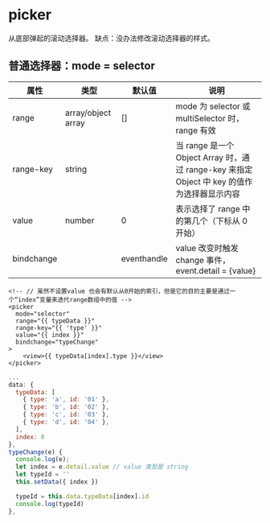 # picker

从底部弹起的滚动选择器。
缺点：没办法修改滚动选择器的样式。

## 普通选择器：mode = selector

| 属性       | 类型               | 默认值      | 说明                                                                                        |
| ---------- | ------------------ | ----------- | ------------------------------------------------------------------------------------------- |
| range      | array/object array | []          | mode 为 selector 或 multiSelector 时，range 有效                                            |
| range-key  | string             |             | 当 range 是一个 Object Array 时，通过 range-key 来指定 Object 中 key 的值作为选择器显示内容 |
| value      | number             | 0           | 表示选择了 range 中的第几个（下标从 0 开始）                                                |
| bindchange |                    | eventhandle | value 改变时触发 change 事件，event.detail = {value}                                        |

```vue
<!-- // 虽然不设置value 也会有默认从0开始的索引，但是它的目的主要是通过一个“index”变量来迭代range数组中的值 -->
<picker
  mode="selector"
  range="{{ typeData }}"
  range-key="{{ 'type' }}"
  value="{{ index }}"
  bindchange="typeChange"
>
    <view>{{ typeData[index].type }}</view>
</picker>
```

```js
...
data: {
  typeData: [
    { type: 'a', id: '01' },
    { type: 'b', id: '02' },
    { type: 'c', id: '03' },
    { type: 'd', id: '04' },
  ],
  index: 0
},
typeChange(e) {
  console.log(e);
  let index = e.detail.value // value 类型是 string
  let typeId = ''
  this.setData({ index })

  typeId = this.data.typeData[index].id
  console.log(typeId)
},
```
